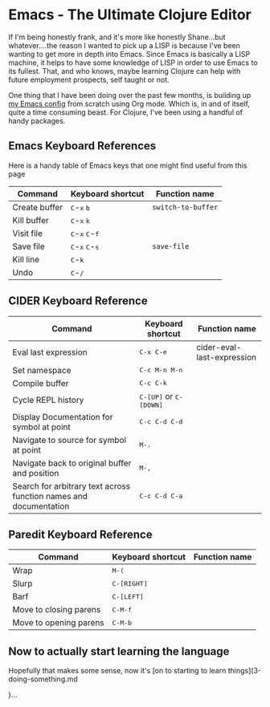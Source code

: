# Emacs - The Ultimate Clojure Editor

If I'm being honestly frank, and it's more like honestly Shane...but whatever....the reason I wanted to pick up a LISP is because I've been wanting to get more in depth into Emacs. Since Emacs is basically a LISP machine, it helps to have some knowledge of LISP in order to use Emacs to its fullest. That, and who knows, maybe learning Clojure can help with future employment prospects, self taught or not.

One thing that I have been doing over the past few months, is building up [my Emacs config](https://gitlab.swrgroups.net/swrogers/dot-emacs-config) from scratch using Org mode. Which is, in and of itself, quite a time consuming beast. For Clojure, I've been using a handful of handy packages.

## Emacs Keyboard References

Here is a handy table of Emacs keys that one might find useful from this page

| Command       | Keyboard shortcut                                   | Function name      |
| ------------- | --------------------------------------------------- | ------------------ |
| Create buffer | <kbd>C</kbd>-<kbd>x</kbd> <kbd>b</kbd>              | `switch-to-buffer` |
| Kill buffer   | <kbd>C</kbd>-<kbd>x</kbd> <kbd>k</kbd>              |                    |
| Visit file    | <kbd>C</kbd>-<kbd>x</kbd> <kbd>C</kbd>-<kbd>f</kbd> |                    |
| Save file     | <kbd>C</kbd>-<kbd>x</kbd> <kbd>C</kbd>-<kbd>s</kbd> | `save-file`        |
| Kill line     | <kbd>C</kbd>-<kbd>k</kbd>                           |                    |
| Undo          | <kbd>C</kbd>-<kbd>/</kbd>                           |                    |

## CIDER Keyboard Reference

| Command                                                           | Keyboard shortcut                        | Function name              |
| ----------------------------------------------------------------- | ---------------------------------------- | -------------------------- |
| Eval last expression                                              | <kbd>C-x C-e</kbd>                       | cider-eval-last-expression |
| Set namespace                                                     | <kbd>C-c M-n M-n</kbd>                   |                            |
| Compile buffer                                                    | <kbd>C-c C-k</kbd>                       |                            |
| Cycle REPL history                                                | <kbd>C-[UP]</kbd> or <kbd>C-[DOWN]</kbd> |                            |
| Display Documentation for symbol at point                         | <kbd>C-c C-d C-d</kbd>                   |                            |
| Navigate to source for symbol at point                            | <kbd>M-.</kbd>                           |                            |
| Navigate back to original buffer and position                     | <kbd>M-,</kbd>                           |                            |
| Search for arbitrary text across function names and documentation | <kbd>C-c C-d C-a</kbd>                   |                            |

## Paredit Keyboard Reference

| Command                | Keyboard shortcut    | Function name |
| ---------------------- | -------------------- | ------------- |
| Wrap                   | <kbd>M-(</kbd>       |               |
| Slurp                  | <kbd>C-[RIGHT]</kbd> |               |
| Barf                   | <kbd>C-[LEFT]</kbd>  |               |
| Move to closing parens | <kbd>C-M-f</kbd>     |               |
| Move to opening parens | <kbd>C-M-b</kbd>     |               |

## Now to actually start learning the language

Hopefully that makes some sense, now it's [on to starting to learn things](3-doing-something.md

)...
